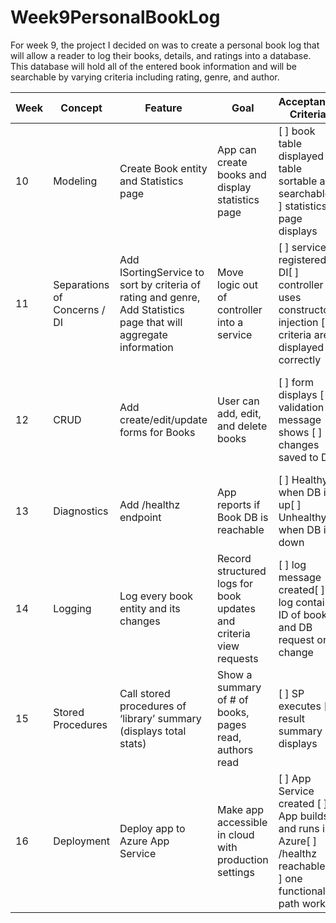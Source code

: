 # Week9PersonalBookLog

For week 9, the project I decided on was to create a personal book log that will allow a reader to log their books, details, and ratings into a database. This database will hold all of the entered book information and will be searchable by varying criteria including rating, genre, and author.


|Week|Concept|Feature|Goal|Acceptance Criteria|Evidence in README.md|Test Plan|
|----|-------|-------|----|-------------------|---------------------|---------|
|10|Modeling|Create Book entity and Statistics page|App can create books and display statistics page|[ ] book table displayed [ ] table sortable and searchable[ ] statistics page displays|Implemented code, README write-up, screenshots as needed|Run migration, test database tables exist|
|11|Separations of Concerns / DI|Add ISortingService to sort by criteria of rating and genre, Add Statistics page that will aggregate information|Move logic out of controller into a service|[ ] service registered in DI[ ] controller uses constructor injection [ ] criteria are displayed correctly|Implemented code, README write-up, screenshots as needed|Call endpoint, verify criteria view is shown correctly|
|12|CRUD|Add create/edit/update forms for Books|User can add, edit, and delete books|[ ] form displays [ ] validation message shows [ ] changes saved to DB|Implemented code, README write-up, screenshots as needed|Add new book, edit, delete, and confirm each DB update|
|13|Diagnostics|Add /healthz endpoint|App reports if Book DB is reachable|[ ] Healthy when DB is up[ ] Unhealthy when DB is down|Implemented code, README write-up, screenshots as needed|Stop database and text /healthz|
|14|Logging|Log every book entity and its changes|Record structured logs for book updates and criteria view requests|[ ] log message created[ ] log contains ID of book and DB request or change|Implemented code, README write-up, screenshots as needed|Perform CRUD actions and check log output|
|15|Stored Procedures|Call stored procedures of ‘library’ summary (displays total stats)|Show a summary of # of books, pages read, authors read|[ ] SP executes [ ] result summary displays|Implemented code, README write-up, screenshots as needed|Run SP in app and DB and compare results|
|16|Deployment|Deploy app to Azure App Service|Make app accessible in cloud with production settings|[ ] App Service created [ ] App builds and runs in Azure[ ] /healthz reachable [ ] one functional path works|Implemented code, README write-up, screenshots as needed|Visit public URL, confirm health endpoint and one page loads|
